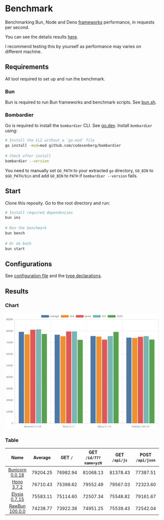# Benchmark

Benchmarking Bun, Node and Deno [frameworks](/src) performance, in requests per second.

You can see the details results [here](/results/index.md).

I recommend testing this by yourself as performance may varies on different machine.

## Requirements

All tool required to set up and run the benchmark.

### Bun

Bun is required to run Bun frameworks and benchmark scripts. See [bun.sh](https://bun.sh).

### Bombardier

Go is required to install the `bombardier` CLI. See [go.dev](https://go.dev).
Install `bombardier` using:

```bash
# Install the CLI without a `go.mod` file
go install -mod=mod github.com/codesenberg/bombardier

# Check after install
bombardier --version
```

You need to manually set `GO_PATH` to your extracted `go` directory, `GO_BIN` to `$GO_PATH/bin` and add `GO_BIN` to `PATH` if `bombardier --version` fails.

## Start

Clone this reposity. Go to the root directory and run:

```bash
# Install required dependencies
bun ins

# Run the benchmark
bun bench

# Or do both
bun start
```

## Configurations

See [configuration file](/config.ts) and the [type declarations](/lib/types.ts).

## Results

### Chart

![Chart](/results/chart.png)

### Table

|                   Name                    | Average  | GET `/`  | GET `/id/77?name=yzN` | GET `/api/js` | POST `/api/json` |
| :---------------------------------------: | :------: | :------: | :-------------------: | :-----------: | :--------------: |
| [Bunicorn 0.0.18](/results/main/Bunicorn) | 79204.25 | 76982.94 |       81068.13        |   81378.43    |     77387.51     |
|     [Hono 3.7.2](/results/main/Hono)      | 76710.43 | 75398.62 |       79552.49        |   79567.03    |     72323.60     |
|   [Elysia 0.7.15](/results/main/Elysia)   | 75583.11 | 75114.60 |       72507.34        |   75548.82    |     79161.67     |
|  [RawBun 100.0.0](/results/main/RawBun)   | 74238.77 | 73922.38 |       74951.25        |   75539.43    |     72542.04     |
